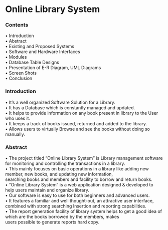 
<h1>Online Library System</h1>
<h3>Contents</h3>
• Introduction<br>
• Abstract<br>
• Existing and Proposed Systems<br>
• Software and Hardware Interfaces<br>
• Modules<br>
• Database Table Designs<br>
• Presentation of E-R Diagram, UML Diagrams<br>
• Screen Shots<br>
• Conclusion<br>
<h3>Introduction</h3>
• It’s a well organized Software Solution for a Library.<br>
• It has a Database which is constantly managed and updated.<br>
• It helps to provide information on any book present in library to the User who uses it.<br>
• It keeps a track of books issued, returned and added to the library.<br>
• Allows users to virtually Browse and see the books without doing so manually.<br>
<h3>Abstract</h3>
• The project titled “Online Library System” is Library management software for monitoring and controlling the transactions in a library.<br>
• This mainly focuses on basic operations in a library like adding new member, new books, and updating new information,<br>
searching books and members and facility to borrow and return books.<br>
• “Online Library System” is a web application designed & developed to help users maintain and organize library.<br>
• Our software is easy to use for both beginners and advanced users.<br>
• It features a familiar and well thought-out, an attractive user interface, combined with strong searching Insertion and reporting capabilities.<br>
• The report generation facility of library system helps to get a good idea of which are the books borrowed by the members, makes<br>
users possible to generate reports hard copy.<br>
